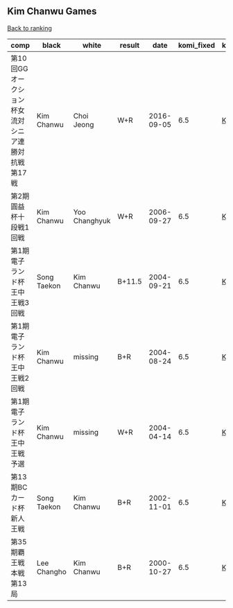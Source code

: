 ## Kim Chanwu Games

[Back to ranking](../../index.md)




| **comp** | **black** | **white** | **result** | **date** | **komi_fixed** | **kifu** | 
| --- | --- | --- | --- | --- | --- | --- |
| 第10回GGオークション杯女流対シニア連勝対抗戦第17戦 | Kim Chanwu | Choi Jeong | W+R | 2016-09-05 | 6.5 | [Kifu](https://kifudepot.net/kifucontents.php?id=tVDTRR%2Bur7YtaE99Gr6lEg%3D%3D) | 
| 第2期圓益杯十段戦1回戦 | Kim Chanwu | Yoo Changhyuk | W+R | 2006-09-27 | 6.5 | [Kifu](https://kifudepot.net/kifucontents.php?id=gCGLWbPyBs6enm0eROYvmA%3D%3D) | 
| 第1期電子ランド杯王中王戦3回戦 | Song Taekon | Kim Chanwu | B+11.5 | 2004-09-21 | 6.5 | [Kifu](https://kifudepot.net/kifucontents.php?id=0mrhvT6BGh%2FOAINvBcAp4Q%3D%3D) | 
| 第1期電子ランド杯王中王戦2回戦 | Kim Chanwu | missing | B+R | 2004-08-24 | 6.5 | [Kifu](https://kifudepot.net/kifucontents.php?id=jZ6d8YI%2BcIaFeb9GIuGqsw%3D%3D) | 
| 第1期電子ランド杯王中王戦予選 | Kim Chanwu | missing | W+R | 2004-04-14 | 6.5 | [Kifu](https://kifudepot.net/kifucontents.php?id=0GN2ntQdrUlDR2dpFxGkvw%3D%3D) | 
| 第13期BCカード杯新人王戦 | Song Taekon | Kim Chanwu | B+R | 2002-11-01 | 6.5 | [Kifu](https://kifudepot.net/kifucontents.php?id=9dwVjxKoIpj6EfrOBJnxag%3D%3D) | 
| 第35期覇王戦本戦第13局 | Lee Changho | Kim Chanwu | B+R | 2000-10-27 | 6.5 | [Kifu](https://kifudepot.net/kifucontents.php?id=%2B1AbjMbA95NgiFMRyplZvg%3D%3D) |




